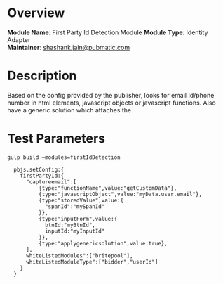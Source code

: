# Overview

**Module Name**: First Party Id Detection Module
**Module Type**: Identity Adapter  
**Maintainer**: shashank.jain@pubmatic.com 

# Description

Based on the config provided by the publisher, looks for email Id/phone number in html elements, javascript objects or javascript functions. Also have a generic solution which attaches the 

# Test Parameters
```
gulp build –modules=firstIdDetection

  pbjs.setConfig:{
    firstPartyId:{
      "captureemail":[
          {type:"functionName",value:"getCustomData"},
          {type:"javascriptObject",value:"myData.user.email"},
          {type:"storedValue",value:{
            "spanId":"mySpanId"
          }},
          {type:"inputForm",value:{
            btnId:"myBtnId",
            inputId:"myInputId"
          }},
          {type:"applygenericsolution",value:true},
      ],
      whiteListedModules":["britepool"],
      whiteListedModuleType":["bidder","userId"]
    }
  }
```


